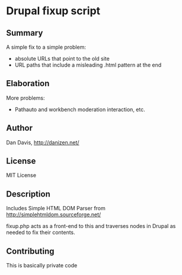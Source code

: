 # Drupal fixup script #

## Summary ##

A simple fix to a simple problem:

 - absolute URLs that point to the old site
 - URL paths that include a misleading .html pattern at the end

## Elaboration ##

More problems:

 - Pathauto and workbench moderation interaction, etc.

## Author ##

Dan Davis, http://danizen.net/

## License ##

MIT License

## Description ##

Includes Simple HTML DOM Parser from http://simplehtmldom.sourceforge.net/

fixup.php acts as a front-end to this and traverses nodes in Drupal as needed to fix their contents.

## Contributing ##

This is basically private code


